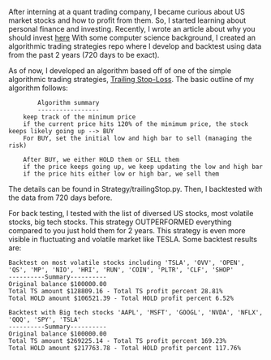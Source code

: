 After interning at a quant trading company, I became curious about US market stocks and how to profit from them. So, I started learning about personal finance and investing. Recently, I wrote an article about why you should invest [here](https://khznote.notion.site/Invest-early-the-power-of-compound-interest-3b5a087607c2416fadf653e370ad3223)
With some computer science background, I created an algorithmic trading strategies repo where I develop and backtest using data from the past 2 years (720 days to be exact).

As of now, I developed an algorithm based off of one of the simple algorithmic trading strategies, [Trailing Stop-Loss](https://www.investopedia.com/articles/trading/08/trailing-stop-loss.asp). The basic outline of my algorithm follows:
```
        Algorithm summary
        -----------------
    keep track of the minimum price
    if the current price hits 120% of the minimum price, the stock keeps likely going up --> BUY
    For BUY, set the initial low and high bar to sell (managing the risk)

    After BUY, we either HOLD them or SELL them
    if the price keeps going up, we keep updating the low and high bar
    if the price hits either low or high bar, we sell them
```
The details can be found in Strategy/trailingStop.py. Then, I backtested with the data from 720 days before.

For back testing, I tested with the list of diversed US stocks, most volatile stocks, big tech stocks. This strategy OUTPERFORMED everything compared to you just hold them for 2 years. This strategy is even more visible in fluctuating and volatile market like TESLA. Some backtest results are:
```
Backtest on most volatile stocks including 'TSLA', 'OVV', 'OPEN', 'QS', 'MP', 'NIO', 'HRI', 'RUN', 'COIN', 'PLTR', 'CLF', 'SHOP'
----------Summary----------
Original balance $100000.00
Total TS amount $128809.16 - Total TS profit percent 28.81%
Total HOLD amount $106521.39 - Total HOLD profit percent 6.52%
```
```
Backtest with Big tech stocks 'AAPL', 'MSFT', 'GOOGL', 'NVDA', 'NFLX', 'QQQ', 'SPY', 'TSLA'
----------Summary----------
Original balance $100000.00
Total TS amount $269225.14 - Total TS profit percent 169.23%
Total HOLD amount $217763.78 - Total HOLD profit percent 117.76%
```
